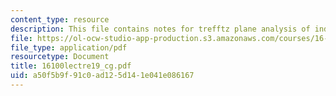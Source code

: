 ```yaml
---
content_type: resource
description: This file contains notes for trefftz plane analysis of induced drag.
file: https://ol-ocw-studio-app-production.s3.amazonaws.com/courses/16-100-aerodynamics-fall-2005/a50f5b9f91c0ad125d141e041e086167_16100lectre19_cg.pdf
file_type: application/pdf
resourcetype: Document
title: 16100lectre19_cg.pdf
uid: a50f5b9f-91c0-ad12-5d14-1e041e086167
---
```


